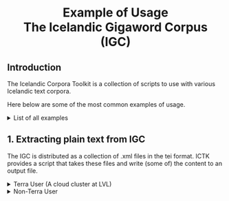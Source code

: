 <h1 align="center">
Example of Usage <br/>
The Icelandic Gigaword Corpus (IGC)
</h1>

<!-- omit in toc -->
## Introduction

The Icelandic Corpora Toolkit is a collection of scripts to use with various Icelandic text corpora. 

Here below are some of the most common examples of usage.

<details>
<summary>List of all examples</summary>

- [1. Extracting plain text from IGC](#1-extracting-plain-text-from-igc)
</details>

## 1. Extracting plain text from IGC
The IGC is distributed as a collection of .xml files in the tei format. 
ICTK provides a script that takes these files and write (some of) the content to an output file.

<details>
<summary>Terra User (A cloud cluster at LVL)</summary>

- The command takes as a first argument a file (or stdin, using `-`) with a single filepath in each line.
- The second argument is a file to write the parsed files.

```consoles
find /data/risamalheild/2018/rmh1 -type f \( -name "*.xml" -not -name "hdr?.xml" \) | ./main.py read-rmh - rmh.txt --threads 16 --chunksize 400
```
This will prase all `.xml` files, excluding the header files, in the directory `/data/risamalheild/2018/rmh1` using 16 threads and processing 400 files at once. The output is written to `rmh.txt`.

</details>

<details>
<summary>Non-Terra User</summary>

Make sure you 

- The command takes as a first argument a file (or stdin, using `-`) with a single filepath in each line.
- The second argument is the output file to write the parsed files.

```consoles
$ find rmh/ -type f \( -name "*.xml" -not -name "hdr?.xml" \) | ictk/main.py read-igc - rmh.txt --threads 2 --chunksize 400
```
This will prase all `.xml` files, excluding the header files, in the directory `rmh` using 2 threads and processing 400 files at once. The output is written to `rmh.txt`.

</details>